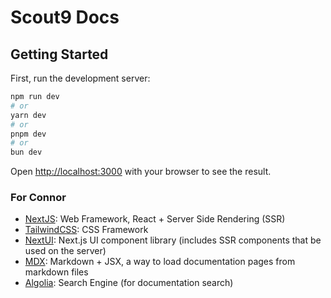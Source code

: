 # Scout9 Docs

## Getting Started

First, run the development server:

```bash
npm run dev
# or
yarn dev
# or
pnpm dev
# or
bun dev
```

Open [http://localhost:3000](http://localhost:3000) with your browser to see the result.


### For Connor

* [NextJS](https://nextjs.org/): Web Framework, React + Server Side Rendering (SSR)
* [TailwindCSS](https://tailwindcss.com): CSS Framework
* [NextUI](https://nextui.org/): Next.js UI component library (includes SSR components that be used on the server)
* [MDX](https://nextjs.org/docs/pages/building-your-application/configuring/mdx): Markdown + JSX, a way to load documentation pages from markdown files
* [Algolia](https://www.algolia.com/doc/guides/building-search-ui/getting-started/react/): Search Engine (for documentation search)

